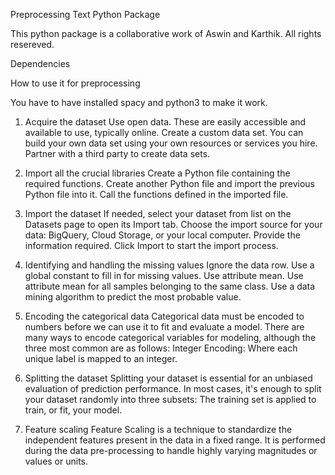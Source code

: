 Preprocessing Text Python Package

This python package is a collaborative work of Aswin and Karthik. All rights resereved.

Dependencies

How to use it for preprocessing

You have to have installed spacy and python3 to make it work.
1. Acquire the dataset
Use open data. These are easily accessible and available to use, typically online.
Create a custom data set. You can build your own data set using your own resources or services you hire. 
Partner with a third party to create data sets.

2. Import all the crucial libraries
Create a Python file containing the required functions.
Create another Python file and import the previous Python file into it.
Call the functions defined in the imported file.

3. Import the dataset
If needed, select your dataset from list on the Datasets page to open its Import tab.
Choose the import source for your data: BigQuery, Cloud Storage, or your local computer. Provide the information required.
Click Import to start the import process.

4. Identifying and handling the missing values
Ignore the data row.
Use a global constant to fill in for missing values.
Use attribute mean.
Use attribute mean for all samples belonging to the same class.
Use a data mining algorithm to predict the most probable value.

5. Encoding the categorical data
Categorical data must be encoded to numbers before we can use it to fit and evaluate a model. There are many ways to encode categorical variables for modeling, although the three most common are as follows: Integer Encoding: Where each unique label is mapped to an integer.

6. Splitting the dataset
Splitting your dataset is essential for an unbiased evaluation of prediction performance. In most cases, it's enough to split your dataset randomly into three subsets: The training set is applied to train, or fit, your model.

7. Feature scaling
Feature Scaling is a technique to standardize the independent features present in the data in a fixed range. It is performed during the data pre-processing to handle highly varying magnitudes or values or units.
